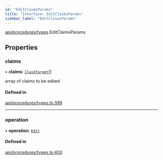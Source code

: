 ```yaml
---
id: "EditClaimsParams"
title: "Interface: EditClaimsParams"
sidebar_label: "EditClaimsParams"
---
```


[api/procedures/types](../../../../../modules/API/Procedures/Types/Types.md).EditClaimsParams

## Properties

### claims

• **claims**: [`ClaimTarget`](../../../../Types/ClaimTarget/ClaimTarget.md)[]

array of claims to be edited

#### Defined in

[api/procedures/types.ts:399](https://github.com/PolymeshAssociation/polymesh-sdk/blob/de58d40fd/src/api/procedures/types.ts#L399)

___

### operation

• **operation**: [`Edit`](../../../../../enums/API/Procedures/Types/ClaimOperation/ClaimOperation.md#edit)

#### Defined in

[api/procedures/types.ts:400](https://github.com/PolymeshAssociation/polymesh-sdk/blob/de58d40fd/src/api/procedures/types.ts#L400)
